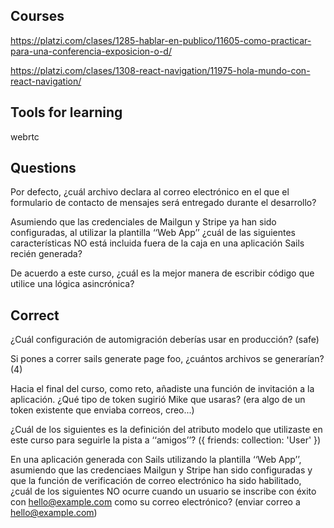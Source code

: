 ## Courses

https://platzi.com/clases/1285-hablar-en-publico/11605-como-practicar-para-una-conferencia-exposicion-o-d/

https://platzi.com/clases/1308-react-navigation/11975-hola-mundo-con-react-navigation/

## Tools for learning

webrtc

## Questions

Por defecto, ¿cuál archivo declara al correo electrónico en el que el formulario de contacto de mensajes será entregado durante el desarrollo?

Asumiendo que las credenciales de Mailgun y Stripe ya han sido configuradas, al utilizar la plantilla ‘‘Web App’’ ¿cuál de las siguientes características NO está incluida fuera de la caja en una aplicación Sails recién generada?

De acuerdo a este curso, ¿cuál es la mejor manera de escribir código que utilice una lógica asincrónica?

## Correct

¿Cuál configuración de automigración deberías usar en producción? (safe)

Si pones a correr sails generate page foo, ¿cuántos archivos se generarían? (4)

Hacia el final del curso, como reto, añadiste una función de invitación a la aplicación. ¿Qué tipo de token sugirió Mike que usaras? (era algo de un token existente que enviaba correos, creo...)

¿Cuál de los siguientes es la definición del atributo modelo que utilizaste en este curso para seguirle la pista a ‘‘amigos’’? ({ friends: collection: 'User' })


En una aplicación generada con Sails utilizando la plantilla ‘‘Web App’’, asumiendo que las credenciaes Mailgun y Stripe han sido configuradas y que la función de verificación de correo electrónico ha sido habilitado, ¿cuál de los siguientes NO ocurre cuando un usuario se inscribe con éxito con hello@example.com como su correo electrónico? (enviar correo a hello@example.com)
